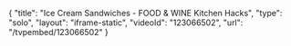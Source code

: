 {
    "title": "Ice Cream Sandwiches - FOOD & WINE Kitchen Hacks",
    "type": "solo",
    "layout": "iframe-static",
    "videoId": "123066502",
    "url": "\/tvpembed\/123066502"
}